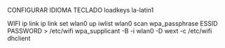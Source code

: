 CONFIGURAR IDIOMA TECLADO
loadkeys la-latin1

WIFI
ip link
ip link set wlan0 up
iwlist wlan0 scan
wpa_passphrase ESSID PASSWORD > /etc/wifi
wpa_supplicant -B -i wlan0 -D wext -c /etc/wifi
dhclient


